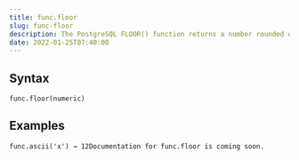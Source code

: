 ```yaml
---
title: func.floor
slug: func-floor
description: The PostgreSQL FLOOR() function returns a number rounded down to the next whole number
date: 2022-01-25T07:40:00
---
```



## Syntax



```
func.floor(numeric)
```


## Examples



```
func.ascii('x') → 12Documentation for func.floor is coming soon.
```

